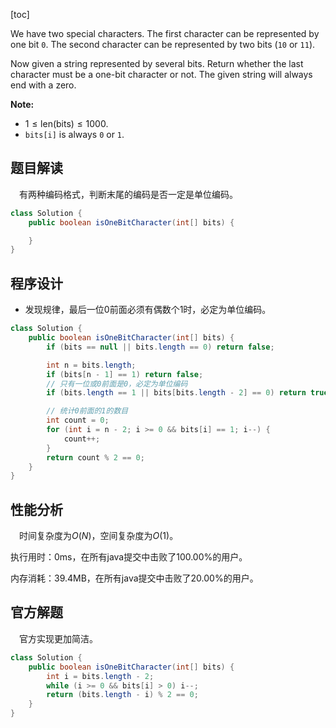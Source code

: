 [toc]

We have two special characters. The first character can be represented by one bit `0`. The second character can be represented by two bits (`10` or `11`).

Now given a string represented by several bits. Return whether the last character must be a one-bit character or not. The given string will always end with a zero.



**Note:**

* $1 \le \text{len(bits)} \le 1000$.
* `bits[i]` is always `0` or `1`.



## 题目解读

&emsp;有两种编码格式，判断末尾的编码是否一定是单位编码。

```java
class Solution {
    public boolean isOneBitCharacter(int[] bits) {

    }
}
```

## 程序设计

* 发现规律，最后一位0前面必须有偶数个1时，必定为单位编码。

```java
class Solution {
    public boolean isOneBitCharacter(int[] bits) {
        if (bits == null || bits.length == 0) return false;

        int n = bits.length;
        if (bits[n - 1] == 1) return false;
        // 只有一位或0前面是0，必定为单位编码
        if (bits.length == 1 || bits[bits.length - 2] == 0) return true;

		// 统计0前面的1的数目
        int count = 0;
        for (int i = n - 2; i >= 0 && bits[i] == 1; i--) {
            count++;
        }
        return count % 2 == 0;
    }
}
```

## 性能分析

&emsp;时间复杂度为$O(N)$，空间复杂度为$O(1)$。

执行用时：0ms，在所有java提交中击败了100.00%的用户。

内存消耗：39.4MB，在所有java提交中击败了20.00%的用户。

## 官方解题

&emsp;官方实现更加简洁。

```java
class Solution {
    public boolean isOneBitCharacter(int[] bits) {
        int i = bits.length - 2;
        while (i >= 0 && bits[i] > 0) i--;
        return (bits.length - i) % 2 == 0;
    }
}
```